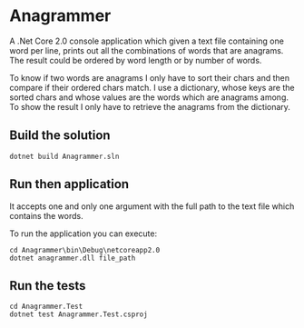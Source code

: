 # Anagrammer 

A .Net Core 2.0 console application which given a text file containing one word per line, prints out all the combinations of words that are anagrams. The result could be ordered by word length or by number of words.

To know if two words are anagrams I only have to sort their chars and then compare if their ordered chars match. I use a dictionary, whose keys are the sorted chars and whose values are the words which are anagrams among. To show the result I only have to retrieve the anagrams from the dictionary.

## Build the solution

```
dotnet build Anagrammer.sln
```

## Run then application

It accepts one and only one argument with the full path to the text file which contains the words.

To run the application you can execute:

```
cd Anagrammer\bin\Debug\netcoreapp2.0
dotnet anagrammer.dll file_path
```

## Run the tests

```
cd Anagrammer.Test
dotnet test Anagrammer.Test.csproj
```
